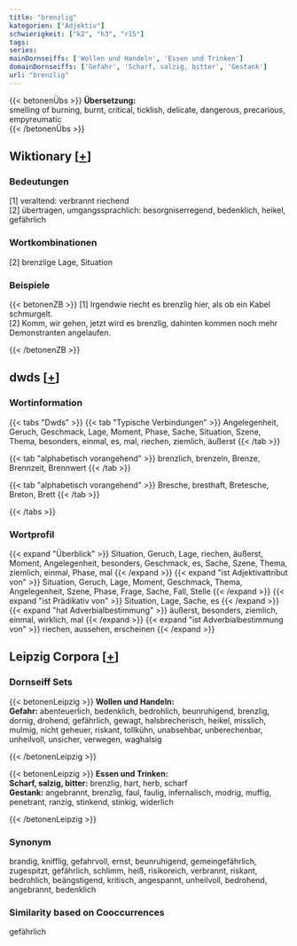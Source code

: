 ```yaml
---
title: "brenzlig"
kategorien: ["Adjektiv"]
schwierigkeit: ["k2", "h3", "r15"]
tags:
series:
mainDornseiffs: ['Wollen und Handeln', 'Essen und Trinken']
domainDornseiffs: ['Gefahr', 'Scharf, salzig, bitter', 'Gestank']
url: "brenzlig"
---
```


{{< betonenÜbs >}}
**Übersetzung:**  
smelling of burning, burnt, critical, ticklish, delicate, dangerous, precarious, empyreumatic  
{{< /betonenÜbs >}}

## Wiktionary [[+](https://de.wiktionary.org/wiki/brenzlig)]

### Bedeutungen
[1] veraltend: verbrannt riechend  
[2] übertragen, umgangssprachlich: besorgniserregend, bedenklich, heikel, gefährlich  

### Wortkombinationen
[2] brenzlige Lage, Situation  

### Beispiele
{{< betonenZB >}}
[1] Irgendwie riecht es brenzlig hier, als ob ein Kabel schmurgelt.  
[2] Komm, wir gehen, jetzt wird es brenzlig, dahinten kommen noch mehr Demonstranten angelaufen.  

{{< /betonenZB >}}


## dwds [[+](https://www.dwds.de/wb/brenzlig)]

### Wortinformation
{{< tabs "Dwds" >}}
{{< tab "Typische Verbindungen" >}}
Angelegenheit, Geruch, Geschmack, Lage, Moment, Phase, Sache, Situation, Szene, Thema, besonders, einmal, es, mal, riechen, ziemlich, äußerst
{{< /tab >}}

{{< tab "alphabetisch vorangehend" >}}
brenzlich, brenzeln, Brenze, Brennzeit, Brennwert
{{< /tab >}}

{{< tab "alphabetisch vorangehend" >}}
Bresche, bresthaft, Bretesche, Breton, Brett
{{< /tab >}}

{{< /tabs >}}

### Wortprofil
{{< expand "Überblick" >}} Situation, Geruch, Lage, riechen, äußerst, Moment, Angelegenheit, besonders, Geschmack, es, Sache, Szene, Thema, ziemlich, einmal, Phase, mal {{< /expand >}}
{{< expand "ist Adjektivattribut von" >}} Situation, Geruch, Lage, Moment, Geschmack, Thema, Angelegenheit, Szene, Phase, Frage, Sache, Fall, Stelle {{< /expand >}}
{{< expand "ist Prädikativ von" >}} Situation, Lage, Sache, es {{< /expand >}}
{{< expand "hat Adverbialbestimmung" >}} äußerst, besonders, ziemlich, einmal, wirklich, mal {{< /expand >}}
{{< expand "ist Adverbialbestimmung von" >}} riechen, aussehen, erscheinen {{< /expand >}}

## Leipzig Corpora [[+](https://corpora.uni-leipzig.de/en/res?word=brenzlig&corpusId=deu_newscrawl-public_2018)]

### Dornseiff Sets
{{< betonenLeipzig >}}
**Wollen und Handeln:**  
**Gefahr:** abenteuerlich, bedenklich, bedrohlich, beunruhigend, brenzlig, dornig, drohend, gefährlich, gewagt, halsbrecherisch, heikel, misslich, mulmig, nicht geheuer, riskant, tollkühn, unabsehbar, unberechenbar, unheilvoll, unsicher, verwegen, waghalsig  

{{< /betonenLeipzig >}}


{{< betonenLeipzig >}}
**Essen und Trinken:**  
**Scharf, salzig, bitter:** brenzlig, hart, herb, scharf  
**Gestank:** angebrannt, brenzlig, faul, faulig, infernalisch, modrig, muffig, penetrant, ranzig, stinkend, stinkig, widerlich  

{{< /betonenLeipzig >}}

### Synonym
brandig, knifflig, gefahrvoll, ernst, beunruhigend, gemeingefährlich, zugespitzt, gefährlich, schlimm, heiß, risikoreich, verbrannt, riskant, bedrohlich, beängstigend, kritisch, angespannt, unheilvoll, bedrohend, angebrannt, bedenklich


### Similarity based on Cooccurrences
gefährlich


